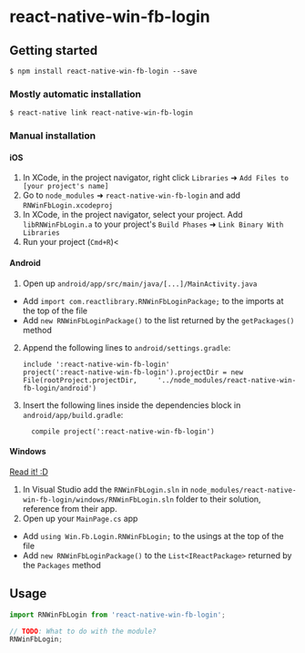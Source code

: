
# react-native-win-fb-login

## Getting started

`$ npm install react-native-win-fb-login --save`

### Mostly automatic installation

`$ react-native link react-native-win-fb-login`

### Manual installation


#### iOS

1. In XCode, in the project navigator, right click `Libraries` ➜ `Add Files to [your project's name]`
2. Go to `node_modules` ➜ `react-native-win-fb-login` and add `RNWinFbLogin.xcodeproj`
3. In XCode, in the project navigator, select your project. Add `libRNWinFbLogin.a` to your project's `Build Phases` ➜ `Link Binary With Libraries`
4. Run your project (`Cmd+R`)<

#### Android

1. Open up `android/app/src/main/java/[...]/MainActivity.java`
  - Add `import com.reactlibrary.RNWinFbLoginPackage;` to the imports at the top of the file
  - Add `new RNWinFbLoginPackage()` to the list returned by the `getPackages()` method
2. Append the following lines to `android/settings.gradle`:
  	```
  	include ':react-native-win-fb-login'
  	project(':react-native-win-fb-login').projectDir = new File(rootProject.projectDir, 	'../node_modules/react-native-win-fb-login/android')
  	```
3. Insert the following lines inside the dependencies block in `android/app/build.gradle`:
  	```
      compile project(':react-native-win-fb-login')
  	```

#### Windows
[Read it! :D](https://github.com/ReactWindows/react-native)

1. In Visual Studio add the `RNWinFbLogin.sln` in `node_modules/react-native-win-fb-login/windows/RNWinFbLogin.sln` folder to their solution, reference from their app.
2. Open up your `MainPage.cs` app
  - Add `using Win.Fb.Login.RNWinFbLogin;` to the usings at the top of the file
  - Add `new RNWinFbLoginPackage()` to the `List<IReactPackage>` returned by the `Packages` method


## Usage
```javascript
import RNWinFbLogin from 'react-native-win-fb-login';

// TODO: What to do with the module?
RNWinFbLogin;
```
  